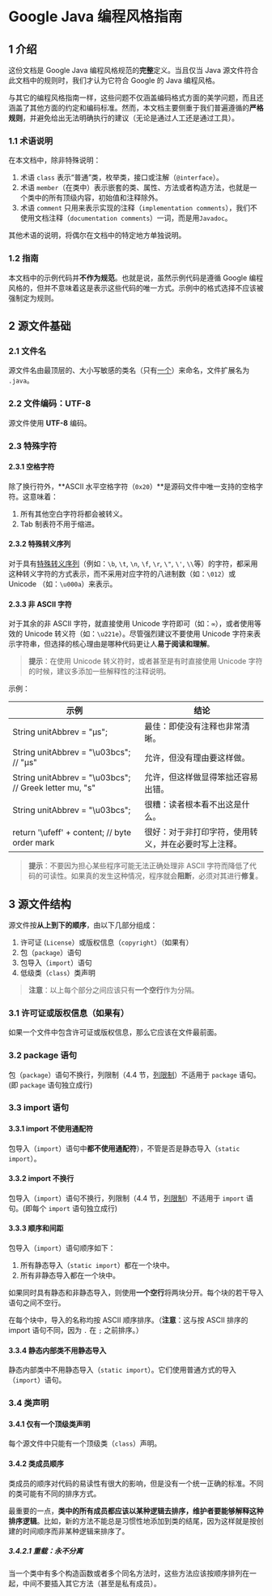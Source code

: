 # Google Java 编程风格指南

## 1 介绍

这份文档是 Google Java 编程风格规范的**完整**定义。当且仅当 Java 源文件符合此文档中的规则时，我们才认为它符合 Google 的 Java 编程风格。

与其它的编程风格指南一样，这些问题不仅涵盖编码格式方面的美学问题，而且还涵盖了其他方面的约定和编码标准。然而，本文档主要侧重于我们普遍遵循的**严格规则**，并避免给出无法明确执行的建议（无论是通过人工还是通过工具）。

### 1.1 术语说明

在本文档中，除非特殊说明：

1. 术语 `class` 表示“普通”类，枚举类，接口或注解（`@interface`）。
2. 术语 `member`（在类中）表示嵌套的类、属性、方法或者构造方法，也就是一个类中的所有顶级内容，初始值和注释除外。
3. 术语 `comment` 只用来表示实现的注释（`implementation comments`），我们不使用文档注释（`documentation comments`）一词，而是用`Javadoc`。

其他术语的说明，将偶尔在文档中的特定地方单独说明。

### 1.2 指南

本文档中的示例代码并**不作为规范**。也就是说，虽然示例代码是遵循 Google 编程风格的，但并不意味着这是表示这些代码的唯一方式。示例中的格式选择不应该被强制定为规则。

## 2 源文件基础

### 2.1 文件名

源文件名由最顶层的、大小写敏感的类名（只有[一个](https://checkstyle.sourceforge.io/styleguides/google-java-style-20180523/javaguide.html#s3.4.1-one-top-level-class)）来命名，文件扩展名为 `.java`。

### 2.2 文件编码：UTF-8

源文件使用 **UTF-8** 编码。

### 2.3 特殊字符

#### 2.3.1 空格字符

除了换行符外，**ASCII 水平空格字符（`0x20`）**是源码文件中唯一支持的空格字符。这意味着：

1. 所有其他空白字符将都会被转义。
2. Tab 制表符不用于缩进。

#### 2.3.2 特殊转义序列

对于具有[特殊转义序列](http://docs.oracle.com/javase/tutorial/java/data/characters.html)（例如：`\b`, `\t`, `\n`, `\f`, `\r`, `\"`, `\'`, `\\`等）的字符，都采用这种转义字符的方式表示，而不采用对应字符的八进制数（如：`\012`）或 Unicode （如：`\u000a`）来表示。

#### 2.3.3 非 ASCII 字符

对于其余的非 ASCII 字符，就直接使用 Unicode 字符即可（如：`∞`），或者使用等效的 Unicode 转义符（如：`\u221e`）。尽管强烈建议不要使用 Unicode 字符来表示字符串，但选择的核心理由是哪种代码更让人**易于阅读和理解**。

> **提示**：在使用 Unicode 转义符时，或者甚至是有时直接使用 Unicode 字符的时候，建议多添加一些解释性的注释说明。

示例：

| 示例  | 结论  |
| ------------ | ------------ |
| String unitAbbrev = "μs";	 | 最佳：即使没有注释也非常清晰。 |
| String unitAbbrev = "\u03bcs"; // "μs"  | 允许，但没有理由要这样做。  |
| String unitAbbrev = "\u03bcs"; // Greek letter mu, "s"  | 允许，但这样做显得笨拙还容易出错。  |
| String unitAbbrev = "\u03bcs";  | 很糟：读者根本看不出这是什么。  |
| return '\ufeff' + content; // byte order mark  | 很好：对于非打印字符，使用转义，并在必要时写上注释。  |

> **提示**：不要因为担心某些程序可能无法正确处理非 ASCII 字符而降低了代码的可读性。如果真的发生这种情况，程序就会**阻断**，必须对其进行**修复**。

## 3 源文件结构

源文件按**从上到下的顺序**，由以下几部分组成：

1. 许可证 (`License`）或版权信息（`copyright`）（如果有）
2. 包（`package`）语句
3. 包导入（`import`）语句
4. 低级类（`class`）类声明

> **注意**：以上每个部分之间应该只有**一个空行**作为分隔。

### 3.1 许可证或版权信息（如果有）

如果一个文件中包含许可证或版权信息，那么它应该在文件最前面。

### 3.2 package 语句

包（`package`）语句不换行，列限制（4.4 节，[列限制](#)）不适用于 `package` 语句。(即 `package` 语句独立成行)

### 3.3 import 语句

#### 3.3.1 import 不使用通配符

包导入（`import`）语句中**都不使用通配符**），不管是否是静态导入（`static import`）。

#### 3.3.2 import 不换行

包导入（`import`）语句不换行，列限制（4.4 节，[列限制](#)）不适用于 `import` 语句。(即每个 `import` 语句独立成行)

#### 3.3.3 顺序和间距

包导入（`import`）语句顺序如下：

1. 所有静态导入（`static import`）都在一个块中。
2. 所有非静态导入都在一个块中。

如果同时具有静态和非静态导入，则使用**一个空行**将两块分开。每个块的若干导入语句之间不空行。

在每个块中，导入的名称均按 ASCII 顺序排序。（**注意**：这与按 ASCII 排序的 import 语句不同，因为 `.` 在 `;` 之前排序。）

#### 3.3.4 静态内部类不用静态导入

静态内部类中不用静态导入（`static import`）。它们使用普通方式的导入（`import`）语句。

### 3.4 类声明

#### 3.4.1 仅有一个顶级类声明

每个源文件中只能有一个顶级类（`class`）声明。

#### 3.4.2 类成员顺序

类成员的顺序对代码的易读性有很大的影响，但是没有一个统一正确的标准。不同的类可能有不同的排序方式。

最重要的一点，**类中的所有成员都应该以某种逻辑去排序，维护者要能够解释这种排序逻辑**。比如，新的方法不能总是习惯性地添加到类的结尾，因为这样就是按创建的时间顺序而非某种逻辑来排序了。

##### 3.4.2.1 重载：永不分离

当一个类中有多个构造函数或者多个同名方法时，这些方法应该按顺序排列在一起，中间不要插入其它方法（甚至是私有成员）。

